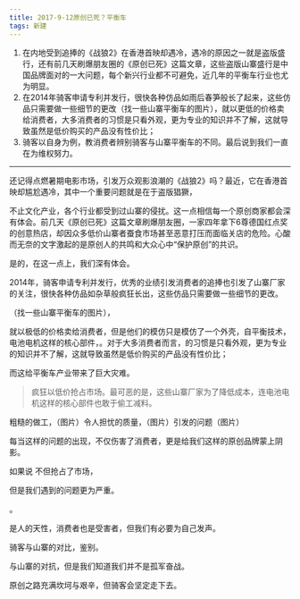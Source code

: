 ```yaml
---
title: 2017-9-12原创已死？平衡车
tags: 新建
---
```

1.	在内地受到追捧的《战狼2》在香港首映却遇冷，遇冷的原因之一就是盗版盛行，还有前几天刷爆朋友圈的《原创已死》这篇文章，这些盗版山寨盛行是中国品牌面对的一大问题，每个新兴行业都不可避免，近几年的平衡车行业也尤为明显。
2.	在2014年骑客申请专利并发行，很快各种仿品如雨后春笋般长了起来，这些仿品只需要做一些细节的更改（找一些山寨平衡车的图片），就以更低的价格卖给消费者，大多消费者的习惯是只看外观，更为专业的知识并不了解，这就导致虽然是低价购买的产品没有性价比；
3.	骑客以自身为例，教消费者辨别骑客与山寨平衡车的不同。最后说到我们一直在为维权努力。

*** 
还记得点燃暑期电影市场，引发万众观影浪潮的《战狼2》吗？最近，它在香港首映却尴尬遇冷，其中一个重要问题就是在于盗版猖獗，

不止文化产业，各个行业都受到过山寨的侵扰。这一点相信每一个原创商家都会深有体会。前几天《原创已死》这篇文章刷爆朋友圈，一家四年拿下6尊德国红点奖的创意热店，却因众多低价山寨者蚕食市场甚至恶意打压而面临关店的危险。心酸而无奈的文字激起的是原创人的共鸣和大众心中“保护原创”的共识。

是的，在这一点上，我们深有体会。



2014年，骑客申请专利并发行，优秀的业绩引发消费者的追捧也引发了山寨厂家的关注，很快各种仿品如杂草般疯狂长出，这些仿品只需要做一些细节的更改。


（找一些山寨平衡车的图片），


就以极低的价格卖给消费者，但是他们的模仿只是模仿了一个外壳，自平衡技术，电池电机这样的核心部件，。对于大多消费者而言，的习惯是只看外观，更为专业的知识并不了解，这就导致虽然是低价购买的产品没有性价比；




而这给平衡车产业带来了巨大灾难。


> 疯狂以低价抢占市场。最可恶的是，这些山寨厂家为了降低成本，连电池电机这样的核心部件也敢于偷工减料。

粗糙的做工，（图片）令人担忧的质量，（图片）引发的问题（图片）


每当这样的问题的出现，不仅伤害了消费者，更是给我们这样的原创品牌蒙上阴影。



如果说
不但抢占了市场，


但是我们遇到的问题更为严重。




。

是人的天性，消费者也是受害者，但我们有必要为自己发声。

骑客与山寨的对比，鉴别。

与山寨的对抗，但是我们知道我们并不是孤军奋战。



原创之路充满坎坷与艰辛，但骑客会坚定走下去。
